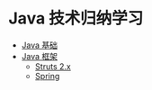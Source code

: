 # Java 技术归纳学习

* [Java 基础](/)
* [Java 框架](/)
    * [Struts 2.x](Java_Framwork/Struts_2.x/00_Struts_2.x.md)
    * [Spring](/)



